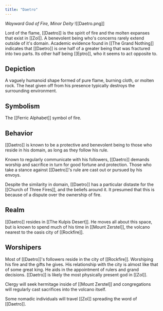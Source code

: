 ```yaml
---
title: "Daetro"
---
```

*Wayward God of Fire, Minor Deity*
![[Daetro.png]]

Lord of the flame, [[Daetro]] is the spirit of fire and the molten expanses that exist in [[Zol]]. A benevolent being who's concerns rarely extend outside of it's domain. Academic evidence found in [[The Grand Nothing]] indicates that [[Daetro]] is one half of a greater being that was fractured into two parts. Its other half being [[Eptro]], who it seems to act opposite to.

## Depiction
A vaguely humanoid shape formed of pure flame, burning cloth, or molten rock. The heat given off from his presence typically destroys the surrounding environment. 

## Symbolism
The [[Ferric Alphabet]] symbol of fire.

## Behavior
[[Daetro]] is known to be a protective and benevolent being to those who reside in his domain, as long as they follow his rule.

Known to regularly communicate with his followers, [[Daetro]] demands worship and sacrifice in turn for good fortune and protection. Those who take a stance against [[Daetro]]'s rule are cast out or pursued by his envoys.

Despite the similarity in domain, [[Daetro]] has a particular distaste for the [[Church of Three Fires]], and the beliefs around it. It presumed that this is because of a dispute over the ownership of fire.

## Realm
[[Daetro]] resides in [[The Kulpis Desert]]. He moves all about this space, but is known to spend much of his time in [[Mount Zerstel]], the volcano nearest to the oasis city of [[Rockfire]].

## Worshipers
Most of [[Daetro]]'s followers reside in the city of [[Rockfire]]. Worshiping his fire and the gifts he gives. His relationship with the city is almost like that of some great king. He aids in the appointment of rulers and grand decisions. [[Daetro]] is likely the most physically present god in [[Zol]].

Clergy will seek hermitage inside of [[Mount Zerstel]] and congregations will regularly cast sacrifices into the volcano itself.

Some nomadic individuals will travel [[Zol]] spreading the word of [[Daetro]].
